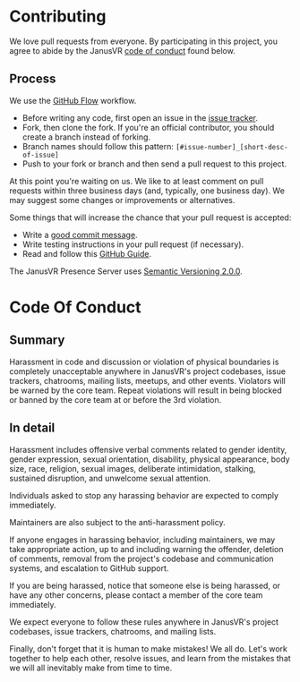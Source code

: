 # Contributing

We love pull requests from everyone. By participating in this project, you agree
to abide by the JanusVR [code of conduct](#code-of-conduct) found below.

## Process

We use the [GitHub Flow](https://guides.github.com/introduction/flow/index.html)
workflow.

- Before writing any code, first open an issue in the [issue tracker](https://github.com/janusvr/janus-server/issues).
- Fork, then clone the fork. If you're an official contributor, you should
create a branch instead of forking.
- Branch names should follow this pattern:
`[#issue-number]_[short-desc-of-issue]`
- Push to your fork or branch and then send a pull request to this project.

At this point you're waiting on us. We like to at least comment on pull requests
within three business days (and, typically, one business day). We may suggest
some changes or improvements or alternatives.

Some things that will increase the chance that your pull request is accepted:
- Write a [good commit message](https://gist.github.com/sukima/8115d0eb3c10b82cdd2b).
- Write testing instructions in your pull request (if necessary).
- Read and follow this [GitHub Guide](https://guides.github.com/activities/contributing-to-open-source/).

The JanusVR Presence Server uses [Semantic Versioning 2.0.0](http://semver.org/).

# Code Of Conduct

## Summary

Harassment in code and discussion or violation of physical boundaries is
completely unacceptable anywhere in JanusVR's project codebases, issue trackers,
chatrooms, mailing lists, meetups, and other events. Violators will be warned
by the core team. Repeat violations will result in being blocked or banned by
the core team at or before the 3rd violation.

## In detail

Harassment includes offensive verbal comments related to gender identity, gender
expression, sexual orientation, disability, physical appearance, body size,
race, religion, sexual images, deliberate intimidation, stalking, sustained
disruption, and unwelcome sexual attention.

Individuals asked to stop any harassing behavior are expected to comply
immediately.

Maintainers are also subject to the anti-harassment policy.

If anyone engages in harassing behavior, including maintainers, we may take
appropriate action, up to and including warning the offender, deletion of
comments, removal from the project's codebase and communication systems, and
escalation to GitHub support.

If you are being harassed, notice that someone else is being harassed, or have
any other concerns, please contact a member of the core team immediately.

We expect everyone to follow these rules anywhere in JanusVR's project
codebases, issue trackers, chatrooms, and mailing lists.

Finally, don't forget that it is human to make mistakes! We all do. Let's work
together to help each other, resolve issues, and learn from the mistakes that
we will all inevitably make from time to time.
